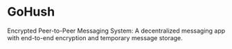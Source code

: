 # GoHush
Encrypted Peer-to-Peer Messaging System: A decentralized messaging app with end-to-end encryption and temporary message storage.
